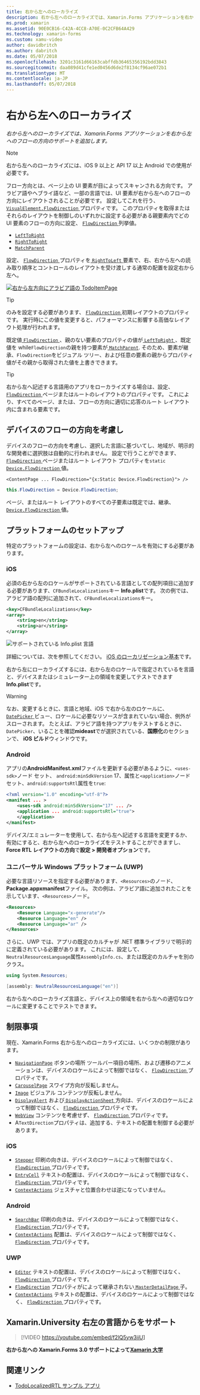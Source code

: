 ```yaml
---
title: 右から左へのローカライズ
description: 右から左へのローカライズでは、Xamarin.Forms アプリケーションを右から左へのフローの方向のサポートを追加します。
ms.prod: xamarin
ms.assetid: 90E0CB16-C42A-4CC8-A70E-0C2CFB64A429
ms.technology: xamarin-forms
ms.custom: xamu-video
author: davidbritch
ms.author: dabritch
ms.date: 05/07/2018
ms.openlocfilehash: 3201c3161d66163cabffdb36465356192bdd3843
ms.sourcegitcommit: daa089d41cfe1ed0456d6de2f8134cf96ae072b1
ms.translationtype: MT
ms.contentlocale: ja-JP
ms.lasthandoff: 05/07/2018
---
```

# <a name="right-to-left-localization"></a>右から左へのローカライズ

_右から左へのローカライズでは、Xamarin.Forms アプリケーションを右から左へのフローの方向のサポートを追加します。_

> [!NOTE]
> 右から左へのローカライズには、iOS 9 以上と API 17 以上 Android での使用が必要です。

フロー方向とは、ページ上の UI 要素が目によってスキャンされる方向です。 アラビア語やヘブライ語など、一部の言語では、UI 要素が右から左へのフローの方向にレイアウトされることが必要です。 設定してこれを行う、 [ `VisualElement.FlowDirection` ](xref:Xamarin.Forms.VisualElement.FlowDirection)プロパティです。 このプロパティを取得またはそれらのレイアウトを制御しのいずれかに設定する必要がある親要素内でどの UI 要素のフローの方向に設定、 [ `FlowDirection` ](xref:Xamarin.Forms.FlowDirection)列挙値。

- [`LeftToRight`](xref:Xamarin.Forms.FlowDirection.LeftToRight)
- [`RightToRight`](xref:Xamarin.Forms.FlowDirection.RightToLeft)
- [`MatchParent`](xref:Xamarin.Forms.FlowDirection.MatchParent)

設定、 [ `FlowDirection` ](xref:Xamarin.Forms.VisualElement.FlowDirection)プロパティを[ `RightToLeft` ](xref:Xamarin.Forms.FlowDirection.RightToLeft)要素で、右、右から左への読み取り順序とコントロールのレイアウトを受け渡しする通常の配置を設定右から左へ。

[![右から左方向にアラビア語の TodoItemPage](rtl-images/TodoItemPage-Arabic.png "、右から左へのフローの方向とアラビア語の TodoItemPage")](rtl-images/TodoItemPage-Arabic-Large.png#lightbox "右から左へのフローの方向とアラビア語の TodoItemPage")

> [!TIP]
> のみを設定する必要があります、 [ `FlowDirection` ](xref:Xamarin.Forms.VisualElement.FlowDirection)初期レイアウトのプロパティです。 実行時にこの値を変更すると、パフォーマンスに影響する高価なレイアウト処理が行われます。

既定値[ `FlowDirection` ](xref:Xamarin.Forms.VisualElement.FlowDirection) 、親のない要素のプロパティの値が[ `LeftToRight` ](xref:Xamarin.Forms.FlowDirection.LeftToRight)、既定値を while`FlowDirection`の親を持つ要素が[ `MatchParent`](xref:Xamarin.Forms.FlowDirection.MatchParent). そのため、要素が継承、`FlowDirection`をビジュアル ツリー、および任意の要素の親からプロパティ値がその親から取得された値を上書きできます。

> [!TIP]
> 右から左へ記述する言語用のアプリをローカライズする場合は、設定、 [ `FlowDirection` ](xref:Xamarin.Forms.VisualElement.FlowDirection)ページまたはルートのレイアウトのプロパティです。 これにより、すべてのページ、または、フローの方向に適切に応答のルート レイアウト内に含まれる要素です。

## <a name="respecting-device-flow-direction"></a>デバイスのフローの方向を考慮し

デバイスのフローの方向を考慮し、選択した言語に基づいてし、地域が、明示的な開発者に選択肢は自動的に行われません。 設定で行うことができます、 [ `FlowDirection` ](xref:Xamarin.Forms.VisualElement.FlowDirection) ページまたはルート レイアウト プロパティを`static` [ `Device.FlowDirection` ](xref:Xamarin.Forms.Device.FlowDirection)値。

```xaml
<ContentPage ... FlowDirection="{x:Static Device.FlowDirection}"> />
```

```csharp
this.FlowDirection = Device.FlowDirection;
```

ページ、またはルート レイアウトのすべての子要素は既定では、継承、 [ `Device.FlowDirection` ](xref:Xamarin.Forms.Device.FlowDirection)値。

## <a name="platform-setup"></a>プラットフォームのセットアップ

特定のプラットフォームの設定は、右から左へのロケールを有効にする必要があります。

### <a name="ios"></a>iOS

必須の右から左のロケールがサポートされている言語としての配列項目に追加する必要があります、`CFBundleLocalizations`キー **Info.plist**です。 次の例では、アラビア語の配列に追加されて、`CFBundleLocalizations`キー。

```xml
<key>CFBundleLocalizations</key>
<array>
    <string>en</string>
    <string>ar</string>
</array>
```

![サポートされている Info.plist 言語](rtl-images/ios-locales.png "Info.plist でサポートされる言語")

詳細については、次を参照してください。 [iOS のローカリゼーション基本](https://docs.microsoft.com/en-gb/xamarin/ios/app-fundamentals/localization/#localization-basics-in-ios)です。

右から左にローカライズするには、右から左のロケールで指定されているを言語と、デバイスまたはシミュレーター上の領域を変更してテストできます**Info.plist**です。

> [!WARNING]
> なお、変更するときに、言語と地域、iOS で右から左のロケールに、 [ `DatePicker` ](xref:Xamarin.Forms.DatePicker)ビュー、ロケールに必要なリソースが含まれていない場合、例外がスローされます。 たとえば、アラビア語を持つアプリをテストするときに、 `DatePicker`、いることを確認**mideast**でが選択されている、**国際化**のセクションで、 **iOS ビルド**ウィンドウです。

### <a name="android"></a>Android

アプリの**AndroidManifest.xml**ファイルを更新する必要があるように、`<uses-sdk>`ノード セット、 `android:minSdkVersion` 17、属性と`<application>`ノード セット、`android:supportsRtl`属性を`true`:

```xml
<?xml version="1.0" encoding="utf-8"?>
<manifest ... >
    <uses-sdk android:minSdkVersion="17" ... />
    <application ... android:supportsRtl="true">
    </application>
</manifest>
```

デバイス/エミュレーターを使用して、右から左へ記述する言語を変更するか、有効にすると、右から左へのローカライズをテストすることができますし、 **Force RTL レイアウトの方向**で**設定 > 開発者オプション**です。

### <a name="universal-windows-platform-uwp"></a>ユニバーサル Windows プラットフォーム (UWP)

必要な言語リソースを指定する必要があります、`<Resources>`のノード、 **Package.appxmanifest**ファイル。 次の例は、アラビア語に追加されたことを示しています、`<Resources>`ノード。

```xml
<Resources>
    <Resource Language="x-generate"/>
    <Resource Language="en" />
    <Resource Language="ar" />
</Resources>
```

さらに、UWP では、アプリの既定のカルチャが .NET 標準ライブラリで明示的に定義されている必要があります。 これには、設定して、`NeutralResourcesLanguage`属性`AssemblyInfo.cs`、または既定のカルチャを別のクラス。

```csharp
using System.Resources;

[assembly: NeutralResourcesLanguage("en")]
```

右から左へのローカライズ言語と、デバイス上の領域を右から左への適切なロケールに変更することでテストできます。

## <a name="limitations"></a>制限事項

現在、Xamarin.Forms 右から左へのローカライズには、いくつかの制限があります。

- [`NavigationPage`](xref:Xamarin.Forms.NavigationPage) ボタンの場所 ツールバー項目の場所、および遷移のアニメーションは、デバイスのロケールによって制御ではなく、 [ `FlowDirection` ](xref:Xamarin.Forms.VisualElement.FlowDirection)プロパティです。
- [`CarouselPage`](xref:Xamarin.Forms.CarouselPage) スワイプ方向が反転しません。
- [`Image`](xref:Xamarin.Forms.Image) ビジュアル コンテンツが反転しません。
- [`DisplayAlert`](https://developer.xamarin.com/api/member/Xamarin.Forms.Page.DisplayAlert/p/System.String/System.String/System.String/) および[ `DisplayActionSheet` ](https://developer.xamarin.com/api/member/Xamarin.Forms.Page.DisplayActionSheet/p/System.String/System.String/System.String/System.String[]/)方向は、デバイスのロケールによって制御ではなく、 [ `FlowDirection` ](xref:Xamarin.Forms.VisualElement.FlowDirection)プロパティです。
- [`WebView`](xref:Xamarin.Forms.WebView) コンテンツを考慮せず、 [ `FlowDirection` ](xref:Xamarin.Forms.VisualElement.FlowDirection)プロパティです。
- A`TextDirection`プロパティは、追加する、テキストの配置を制御する必要があります。

### <a name="ios"></a>iOS

- [`Stepper`](xref:Xamarin.Forms.Stepper) 印刷の向きは、デバイスのロケールによって制御ではなく、 [ `FlowDirection` ](xref:Xamarin.Forms.VisualElement.FlowDirection)プロパティです。
- [`EntryCell`](xref:Xamarin.Forms.EntryCell) テキストの配置は、デバイスのロケールによって制御ではなく、 [ `FlowDirection` ](xref:Xamarin.Forms.VisualElement.FlowDirection)プロパティです。
- [`ContextActions`](xref:Xamarin.Forms.Cell.ContextActions) ジェスチャと位置合わせは逆になっていません。

### <a name="android"></a>Android

- [`SearchBar`](xref:Xamarin.Forms.SearchBar) 印刷の向きは、デバイスのロケールによって制御ではなく、 [ `FlowDirection` ](xref:Xamarin.Forms.VisualElement.FlowDirection)プロパティです。
- [`ContextActions`](xref:Xamarin.Forms.Cell.ContextActions) 配置は、デバイスのロケールによって制御ではなく、 [ `FlowDirection` ](xref:Xamarin.Forms.VisualElement.FlowDirection)プロパティです。

### <a name="uwp"></a>UWP

- [`Editor`](xref:Xamarin.Forms.Editor) テキストの配置は、デバイスのロケールによって制御ではなく、 [ `FlowDirection` ](xref:Xamarin.Forms.VisualElement.FlowDirection)プロパティです。
- [`FlowDirection`](xref:Xamarin.Forms.VisualElement.FlowDirection) プロパティがによって継承されない[ `MasterDetailPage` ](xref:Xamarin.Forms.MasterDetailPage)子。
- [`ContextActions`](xref:Xamarin.Forms.Cell.ContextActions) テキストの配置は、デバイスのロケールによって制御ではなく、 [ `FlowDirection` ](xref:Xamarin.Forms.VisualElement.FlowDirection)プロパティです。

## <a name="right-to-left-language-support-with-xamarinuniversity"></a>Xamarin.University 右左の言語からをサポート

> [!VIDEO https://youtube.com/embed/f2lQ5yw3iiU]

**右から左への Xamarin.Forms 3.0 サポートによって[Xamarin 大学](https://university.xamarin.com/)**

## <a name="related-links"></a>関連リンク

- [TodoLocalizedRTL サンプル アプリ](https://developer.xamarin.com/samples/xamarin-forms/TodoLocalizedRTL/)

